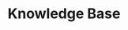 ---
title: Knowledge Base
sidebar: main_sidebar_1_5_0
keywords: 
permalink: knowledge_base.1.5.0.html
folder: knowledge
toc: false
---